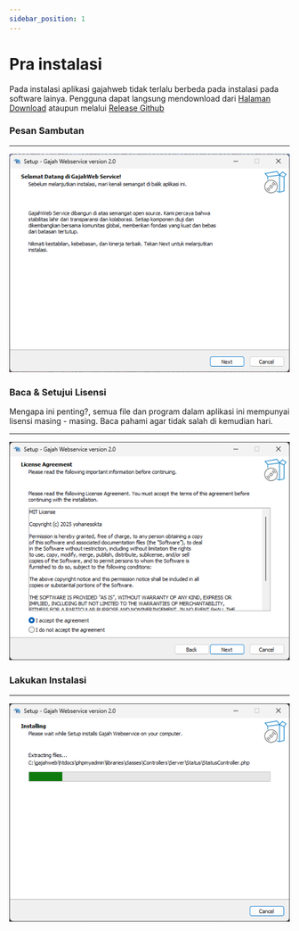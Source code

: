 ```yaml
---
sidebar_position: 1
---
```


# Pra instalasi

Pada instalasi aplikasi gajahweb tidak terlalu berbeda pada instalasi pada software lainya. Pengguna dapat langsung mendownload dari [Halaman Download](/) ataupun melalui [Release Github](https://github.com/yohanesokta/WebServices-Gajah/releases)

### Pesan Sambutan
---
![Instalasi1](./img/install_1.png)

### Baca & Setujui Lisensi

Mengapa ini penting?, semua file dan program dalam aplikasi ini mempunyai lisensi masing - masing. Baca pahami agar tidak salah di kemudian hari.

---
![Instalasi1](./img/install_2.png)

### Lakukan Instalasi
---
![Instalasi1](./img/install_3.png)
